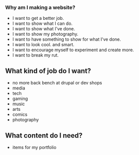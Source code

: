 ### Why am I making a website?

- I want to get a better job.
- I want to show what I can do.
- I want to show what I've done.
- I want to show my photography.
- I want to have something to show for what I've done.
- I want to look cool. and smart.
- I want to encourage myself to experiment and create more. 
- I want to break my rut. 

## What kind of job do I want?
- no more back bench at drupal or dev shops
- media
- tech
- gaming
- music
- arts
- comics
- photography


## What content do I need?
- items for my portfolio


